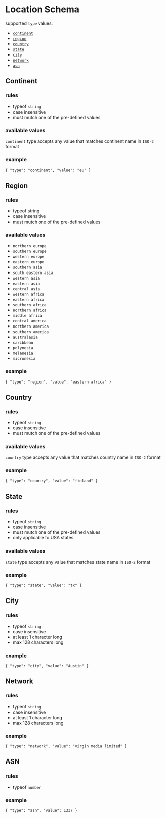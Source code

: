 # Location Schema

supported `type` values:
- [`continent`](#continent-query)
- [`region`](#region-query)
- [`country`](#country-query)
- [`state`](#state-query)
- [`city`](#city-query)
- [`network`](#network-query)
- [`asn`](#asn-query)

<h2 id="continent-query">Continent</h2>

### rules

- typeof `string`
- case insensitive
- must mutch one of the pre-defined values

### available values

`continent` type accepts any value that matches continent name in `ISO-2` format

### example
```
{ "type": "continent", "value": "eu" }
```

<h2 id="region-query">Region</h2>

### rules

- typeof string
- case insensitive
- must mutch one of the pre-defined values

### available values

- `northern europe`
- `southern europe`
- `western europe`
- `eastern europe`
- `southern asia`
- `south eastern asia`
- `western asia`
- `eastern asia`
- `central asia`
- `western africa`
- `eastern africa`
- `southern africa`
- `northern africa`
- `middle africa`
- `central america`
- `northern america`
- `southern america`
- `australasia`
- `caribbean`
- `polynesia`
- `melanesia`
- `micronesia`

### example
```
{ "type": "region", "value": "eastern africa" }
```

<h2 id="country-query">Country</h2>

### rules

- typeof `string`
- case insensitive
- must mutch one of the pre-defined values

### available values

`country` type accepts any value that matches country name in `ISO-2` format

### example
```
{ "type": "country", "value": "finland" }
```

<h2 id="state-query">State</h2>

### rules

- typeof `string`
- case insensitive
- must mutch one of the pre-defined values
- only applicable to USA states

### available values

`state` type accepts any value that matches state name in `ISO-2` format

### example
```
{ "type": "state", "value": "tx" }
```

<h2 id="city-query">City</h2>

### rules

- typeof `string`
- case insensitive
- at least 1 character long
- max 128 characters long

### example
```
{ "type": "city", "value": "Austin" }
```

<h2 id="network-query">Network</h2>

### rules

- typeof `string`
- case insensitive
- at least 1 character long
- max 128 characters long

### example
```
{ "type": "network", "value": "virgin media limited" }
```

<h2 id="asn-query">ASN</h2>

### rules

- typeof `number`

### example
```
{ "type": "asn", "value": 1337 }
```

